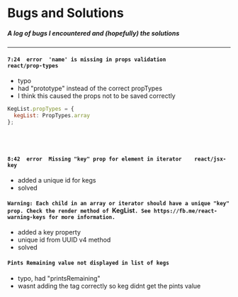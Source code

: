 # Bugs and Solutions
##### A log of bugs I encountered and (hopefully) the solutions
---


#### `7:24  error  'name' is missing in props validation            react/prop-types`

* typo
* had "prototype" instead of the correct propTypes
* I think this caused the props not to be saved correctly
```javascript
KegList.propTypes = {
  kegList: PropTypes.array
};
```

<br/><br/>

#### `8:42  error  Missing "key" prop for element in iterator    react/jsx-key`

* added a unique id for kegs
* solved



#### `Warning: Each child in an array or iterator should have a unique "key" prop. Check the render method of `KegList`. See https://fb.me/react-warning-keys for more information.`

* added a key property
* unique id from UUID v4 method
* solved


#### `Pints Remaining value not displayed in list of kegs`

* typo, had "printsRemaining"
* wasnt adding the tag correctly so keg didnt get the pints value

